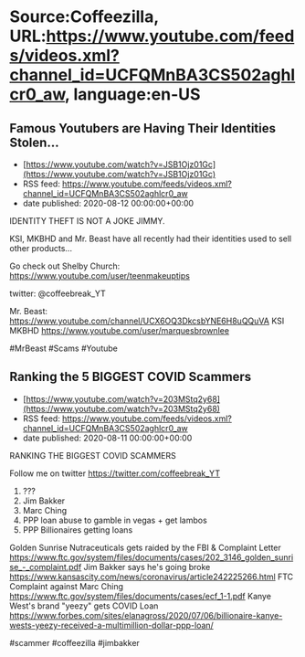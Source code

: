 # Source:Coffeezilla, URL:https://www.youtube.com/feeds/videos.xml?channel_id=UCFQMnBA3CS502aghlcr0_aw, language:en-US

## Famous Youtubers are Having Their Identities Stolen...
 - [https://www.youtube.com/watch?v=JSB1Ojz01Gc](https://www.youtube.com/watch?v=JSB1Ojz01Gc)
 - RSS feed: https://www.youtube.com/feeds/videos.xml?channel_id=UCFQMnBA3CS502aghlcr0_aw
 - date published: 2020-08-12 00:00:00+00:00

IDENTITY THEFT IS NOT A JOKE JIMMY.

KSI, MKBHD and Mr. Beast have all recently had their identities used to sell other products...

Go check out Shelby Church: https://www.youtube.com/user/teenmakeuptips

twitter: @coffeebreak_YT

Mr. Beast: https://www.youtube.com/channel/UCX6OQ3DkcsbYNE6H8uQQuVA
KSI
MKBHD
https://www.youtube.com/user/marquesbrownlee

#MrBeast #Scams #Youtube

## Ranking the 5 BIGGEST COVID Scammers
 - [https://www.youtube.com/watch?v=203MStq2y68](https://www.youtube.com/watch?v=203MStq2y68)
 - RSS feed: https://www.youtube.com/feeds/videos.xml?channel_id=UCFQMnBA3CS502aghlcr0_aw
 - date published: 2020-08-11 00:00:00+00:00

RANKING THE BIGGEST COVID SCAMMERS

Follow me on twitter
https://twitter.com/coffeebreak_YT

1. ???
2. Jim Bakker
3. Marc Ching
4. PPP loan abuse to gamble in vegas + get lambos
5. PPP Billionaires getting loans

Golden Sunrise Nutraceuticals gets raided by the FBI & Complaint Letter
https://www.ftc.gov/system/files/documents/cases/202_3146_golden_sunrise_-_complaint.pdf
Jim Bakker says he's going broke
https://www.kansascity.com/news/coronavirus/article242225266.html
FTC Complaint against Marc Ching
https://www.ftc.gov/system/files/documents/cases/ecf_1-1.pdf
Kanye West's brand "yeezy" gets COVID Loan
https://www.forbes.com/sites/elanagross/2020/07/06/billionaire-kanye-wests-yeezy-received-a-multimillion-dollar-ppp-loan/

#scammer #coffeezilla #jimbakker

